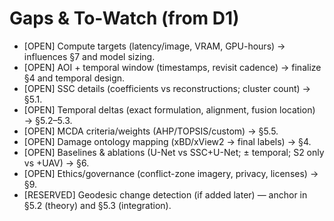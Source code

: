 # Gaps & To-Watch (from D1)

- [OPEN] Compute targets (latency/image, VRAM, GPU-hours) → influences §7 and model sizing.
- [OPEN] AOI + temporal window (timestamps, revisit cadence) → finalize §4 and temporal design.
- [OPEN] SSC details (coefficients vs reconstructions; cluster count) → §5.1.
- [OPEN] Temporal deltas (exact formulation, alignment, fusion location) → §5.2–5.3.
- [OPEN] MCDA criteria/weights (AHP/TOPSIS/custom) → §5.5.
- [OPEN] Damage ontology mapping (xBD/xView2 → final labels) → §4.
- [OPEN] Baselines & ablations (U-Net vs SSC+U-Net; ± temporal; S2 only vs +UAV) → §6.
- [OPEN] Ethics/governance (conflict-zone imagery, privacy, licenses) → §9.
- [RESERVED] Geodesic change detection (if added later) — anchor in §5.2 (theory) and §5.3 (integration).
